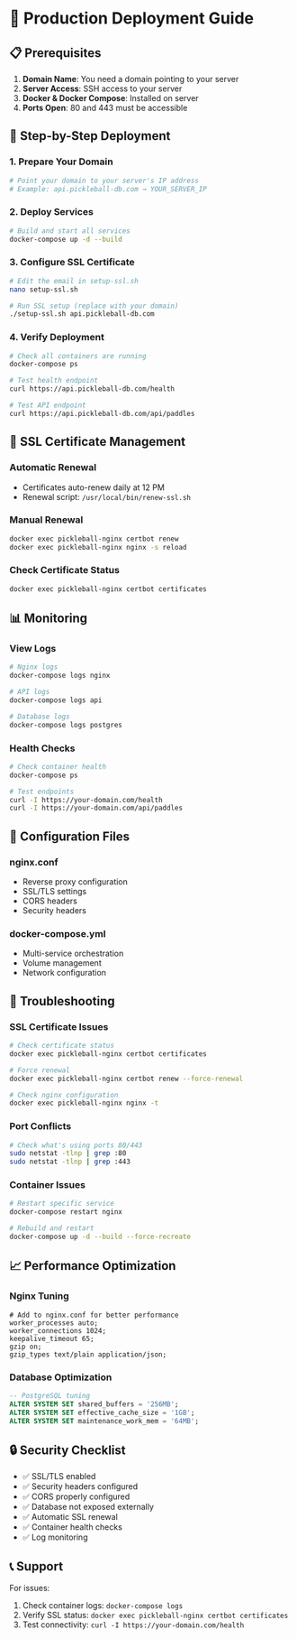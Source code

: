 <!-- @format -->

# 🚀 Production Deployment Guide

## 📋 Prerequisites

1. **Domain Name**: You need a domain pointing to your server
2. **Server Access**: SSH access to your server
3. **Docker & Docker Compose**: Installed on server
4. **Ports Open**: 80 and 443 must be accessible

## 🔧 Step-by-Step Deployment

### 1. **Prepare Your Domain**

```bash
# Point your domain to your server's IP address
# Example: api.pickleball-db.com → YOUR_SERVER_IP
```

### 2. **Deploy Services**

```bash
# Build and start all services
docker-compose up -d --build
```

### 3. **Configure SSL Certificate**

```bash
# Edit the email in setup-ssl.sh
nano setup-ssl.sh

# Run SSL setup (replace with your domain)
./setup-ssl.sh api.pickleball-db.com
```

### 4. **Verify Deployment**

```bash
# Check all containers are running
docker-compose ps

# Test health endpoint
curl https://api.pickleball-db.com/health

# Test API endpoint
curl https://api.pickleball-db.com/api/paddles
```

## 🔐 SSL Certificate Management

### **Automatic Renewal**

- Certificates auto-renew daily at 12 PM
- Renewal script: `/usr/local/bin/renew-ssl.sh`

### **Manual Renewal**

```bash
docker exec pickleball-nginx certbot renew
docker exec pickleball-nginx nginx -s reload
```

### **Check Certificate Status**

```bash
docker exec pickleball-nginx certbot certificates
```

## 📊 Monitoring

### **View Logs**

```bash
# Nginx logs
docker-compose logs nginx

# API logs
docker-compose logs api

# Database logs
docker-compose logs postgres
```

### **Health Checks**

```bash
# Check container health
docker-compose ps

# Test endpoints
curl -I https://your-domain.com/health
curl -I https://your-domain.com/api/paddles
```

## 🔧 Configuration Files

### **nginx.conf**

- Reverse proxy configuration
- SSL/TLS settings
- CORS headers
- Security headers

### **docker-compose.yml**

- Multi-service orchestration
- Volume management
- Network configuration

## 🚨 Troubleshooting

### **SSL Certificate Issues**

```bash
# Check certificate status
docker exec pickleball-nginx certbot certificates

# Force renewal
docker exec pickleball-nginx certbot renew --force-renewal

# Check nginx configuration
docker exec pickleball-nginx nginx -t
```

### **Port Conflicts**

```bash
# Check what's using ports 80/443
sudo netstat -tlnp | grep :80
sudo netstat -tlnp | grep :443
```

### **Container Issues**

```bash
# Restart specific service
docker-compose restart nginx

# Rebuild and restart
docker-compose up -d --build --force-recreate
```

## 📈 Performance Optimization

### **Nginx Tuning**

```nginx
# Add to nginx.conf for better performance
worker_processes auto;
worker_connections 1024;
keepalive_timeout 65;
gzip on;
gzip_types text/plain application/json;
```

### **Database Optimization**

```sql
-- PostgreSQL tuning
ALTER SYSTEM SET shared_buffers = '256MB';
ALTER SYSTEM SET effective_cache_size = '1GB';
ALTER SYSTEM SET maintenance_work_mem = '64MB';
```

## 🔒 Security Checklist

- ✅ SSL/TLS enabled
- ✅ Security headers configured
- ✅ CORS properly configured
- ✅ Database not exposed externally
- ✅ Automatic SSL renewal
- ✅ Container health checks
- ✅ Log monitoring

## 📞 Support

For issues:

1. Check container logs: `docker-compose logs`
2. Verify SSL status: `docker exec pickleball-nginx certbot certificates`
3. Test connectivity: `curl -I https://your-domain.com/health`
